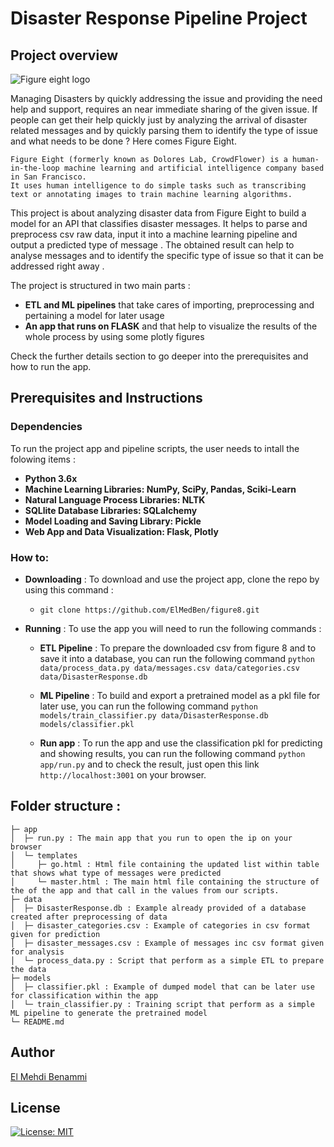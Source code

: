 # Disaster Response Pipeline Project 

## Project overview

![Figure eight logo](https://upload.wikimedia.org/wikipedia/en/a/a6/Attached_to_figure-eight-dot-com.png)

Managing Disasters by quickly addressing the issue and providing the need help and support, requires an near immediate sharing of the given issue. If people can get their help quickly just by analyzing the arrival of disaster related messages and by quickly parsing them to identify the type of issue and what needs to be done ? Here comes Figure Eight.

```
Figure Eight (formerly known as Dolores Lab, CrowdFlower) is a human-in-the-loop machine learning and artificial intelligence company based in San Francisco.
It uses human intelligence to do simple tasks such as transcribing text or annotating images to train machine learning algorithms.

```

This project is about analyzing disaster data from Figure Eight to build a model for an API that classifies disaster messages. It helps to parse and preprocess csv raw data, input it into a machine learning pipeline and output a predicted type of message . The obtained result can help to analyse messages and to identify the specific type of issue so that it can be addressed right away .

The project is structured in two main parts : 

* **ETL and ML pipelines** that take cares of importing, preprocessing and pertaining a model for later usage
* **An app that runs on FLASK** and that help to visualize the results of the whole process by using some plotly figures

Check the further details section to go deeper into the prerequisites and how to run the app.

## Prerequisites and Instructions

### Dependencies

To run the project app and pipeline scripts, the user needs to intall the folowing items : 

* **Python 3.6x**
* **Machine Learning Libraries: NumPy, SciPy, Pandas, Sciki-Learn**
* **Natural Language Process Libraries: NLTK**
* **SQLlite Database Libraries: SQLalchemy**
* **Model Loading and Saving Library: Pickle**
* **Web App and Data Visualization: Flask, Plotly**

### How to:

* **Downloading** : To download and use the project app, clone the repo by using this command : 

  * `git clone https://github.com/ElMedBen/figure8.git`

* **Running** : To use the app you will need to run the following commands : 

  * **ETL Pipeline** : To prepare the downloaded csv from figure 8 and to save it into a database, you can run the following command `python data/process_data.py data/messages.csv data/categories.csv data/DisasterResponse.db`

  * **ML Pipeline** : To build and export a pretrained model as a pkl file for later use, you can run the following command `python models/train_classifier.py data/DisasterResponse.db models/classifier.pkl`

  * **Run app** : To run the app and use the classification pkl for predicting and showing results, you can run the following command `python app/run.py` and to check the result, just open this link `http://localhost:3001` on your browser.

## Folder structure :
```
├─ app
│  ├─ run.py : The main app that you run to open the ip on your browser
│  └─ templates
│     ├─ go.html : Html file containing the updated list within table that shows what type of messages were predicted
│     └─ master.html : The main html file containing the structure of the of the app and that call in the values from our scripts.
├─ data
│  ├─ DisasterResponse.db : Example already provided of a database created after preprocessing of data
│  ├─ disaster_categories.csv : Example of categories in csv format given for prediction
│  ├─ disaster_messages.csv : Example of messages inc csv format given for analysis
│  └─ process_data.py : Script that perform as a simple ETL to prepare the data
├─ models
│  ├─ classifier.pkl : Example of dumped model that can be later use for classification within the app
│  └─ train_classifier.py : Training script that perform as a simple ML pipeline to generate the pretrained model
└─ README.md
```

## Author
[El Mehdi Benammi](https://github.com/ElMedBen)

## License 
[![License: MIT](https://img.shields.io/badge/License-MIT-yellow.svg)](https://opensource.org/licenses/MIT)





